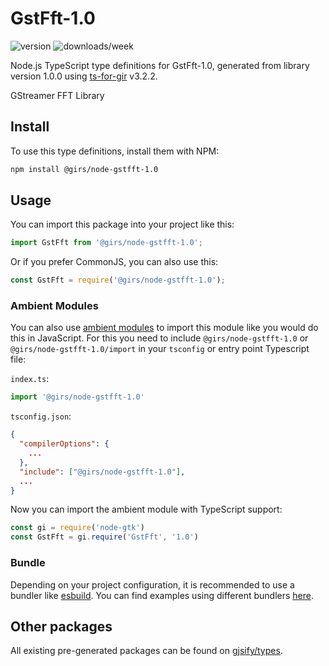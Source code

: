
# GstFft-1.0

![version](https://img.shields.io/npm/v/@girs/node-gstfft-1.0)
![downloads/week](https://img.shields.io/npm/dw/@girs/node-gstfft-1.0)


Node.js TypeScript type definitions for GstFft-1.0, generated from library version 1.0.0 using [ts-for-gir](https://github.com/gjsify/ts-for-gir) v3.2.2.

GStreamer FFT Library

## Install

To use this type definitions, install them with NPM:
```bash
npm install @girs/node-gstfft-1.0
```

## Usage

You can import this package into your project like this:
```ts
import GstFft from '@girs/node-gstfft-1.0';
```

Or if you prefer CommonJS, you can also use this:
```ts
const GstFft = require('@girs/node-gstfft-1.0');
```

### Ambient Modules

You can also use [ambient modules](https://github.com/gjsify/ts-for-gir/tree/main/packages/cli#ambient-modules) to import this module like you would do this in JavaScript.
For this you need to include `@girs/node-gstfft-1.0` or `@girs/node-gstfft-1.0/import` in your `tsconfig` or entry point Typescript file:

`index.ts`:
```ts
import '@girs/node-gstfft-1.0'
```

`tsconfig.json`:
```json
{
  "compilerOptions": {
    ...
  },
  "include": ["@girs/node-gstfft-1.0"],
  ...
}
```

Now you can import the ambient module with TypeScript support: 

```ts
const gi = require('node-gtk')
const GstFft = gi.require('GstFft', '1.0')
```


### Bundle

Depending on your project configuration, it is recommended to use a bundler like [esbuild](https://esbuild.github.io/). You can find examples using different bundlers [here](https://github.com/gjsify/ts-for-gir/tree/main/examples).

## Other packages

All existing pre-generated packages can be found on [gjsify/types](https://github.com/gjsify/types).

